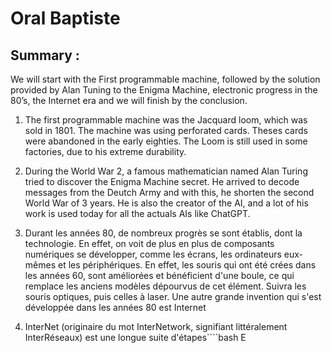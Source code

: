 # Oral Baptiste

## Summary : 
We will start with the First programmable machine, followed by the solution provided by Alan Tuning to the Enigma Machine, electronic progress in the 80’s, the Internet era and we will finish by the conclusion.

1. The first programmable machine was the Jacquard loom, which was sold in 1801. The machine was using perforated cards. Theses cards were abandoned in the early eighties. The Loom is still used in some factories, due to his extreme durability.

2. During the World War 2, a famous mathematician named Alan Turing tried to discover the Enigma Machine secret. He arrived to decode messages from the Deutch Army and with this, he shorten the second World War of 3 years. He is also the creator of the AI, and a lot of his work is used today for all the actuals AIs like ChatGPT.

3. Durant les années 80, de nombreux progrès se sont établis, dont la technologie. En effet, on voit de plus en plus de composants numériques se développer, comme les écrans, les ordinateurs eux-mêmes et les périphériques. En effet, les souris qui ont été crées dans les années 60, sont améliorées et bénéficient d'une boule, ce qui remplace les anciens modèles dépourvus de cet élément. Suivra les souris optiques, puis celles à laser. Une autre grande invention qui s'est développée dans les années 80 est Internet

4. InterNet (originaire du mot InterNetwork, signifiant littéralement InterRéseaux) est une longue suite d'étapes````bash
E
```
